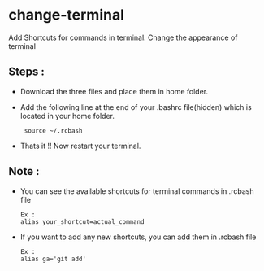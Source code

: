 # change-terminal
Add Shortcuts for commands in terminal.
Change the appearance of terminal

## Steps :
* Download the three files and place them in home folder.
* Add the following line at the end of your .bashrc file(hidden) which is located in your home folder.

  ```  source ~/.rcbash  ```
* Thats it !! Now restart your terminal.

## Note :
* You can see the available shortcuts for terminal commands in .rcbash file
  
  ```
  Ex :
  alias your_shortcut=actual_command
  ```
* If you want to add any new shortcuts, you can add them in .rcbash file

  ```
  Ex :
  alias ga='git add'
  ```
